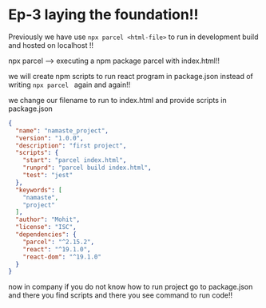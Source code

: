 # Ep-3 laying the foundation!!

Previously we have use `npx parcel <html-file>` to run in development build and hosted on localhost !!

npx parcel --> executing a npm package parcel with index.html!!

we will create npm scripts to run react program in package.json instead of writing `npx parcel ` again and again!!

we change our filename to run to index.html and provide scripts in package.json

```json
{
  "name": "namaste_project",
  "version": "1.0.0",
  "description": "first project",
  "scripts": {
    "start": "parcel index.html",
    "runprd": "parcel build index.html",
    "test": "jest"
  },
  "keywords": [
    "namaste",
    "project"
  ],
  "author": "Mohit",
  "license": "ISC",
  "dependencies": {
    "parcel": "^2.15.2",
    "react": "^19.1.0",
    "react-dom": "^19.1.0"
  }
}
```

now in company if you do not know how to run project go to package.json and there you find scripts and there you see command to run code!!
